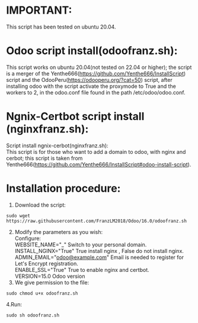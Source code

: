 # IMPORTANT:
This script has been tested on ubuntu 20.04.

# Odoo script install(odoofranz.sh):

This script works on ubuntu 20.04(not tested on 22.04 or higher); the script is a merger of the Yenthe666(https://github.com/Yenthe666/InstallScript) 
script and the OdooPeru(https://odooperu.org/?cat=50) script, after installing odoo with the script activate the proxymode to True and the workers to 2,
in the odoo.conf file found in the path /etc/odoo/odoo.conf.

# Ngnix-Certbot script install (nginxfranz.sh):

Script install ngnix-cerbot(nginxfranz.sh):<br>
This script is for those who want to add a domain to odoo, with nginx and cerbot; this script is taken from Yenthe666(https://github.com/Yenthe666/InstallScript#odoo-install-script).

# Installation procedure:

1. Download the script:<br>

<pre><code class="language-javascript">sudo wget https://raw.githubusercontent.com/FranzLM2018/Odoo/16.0/odoofranz.sh</code></pre>

2. Modify the parameters as you wish:<br>
Configure:<br>
WEBSITE_NAME="_" Switch to your personal domain.<br>
INSTALL_NGINX="True" True install nginx , False do not install nginx.<br>
ADMIN_EMAIL="odoo@example.com" Email is needed to register for Let's Encrypt registration.<br>
ENABLE_SSL="True" True to enable nginx and certbot.<br>
VERSION=15.0 Odoo version<br>
3. We give permission to the file:

<pre><code class="language-javascript">sudo chmod u+x odoofranz.sh</code></pre>

4.Run:

<pre><code class="language-javascript">sudo sh odoofranz.sh</code></pre>
